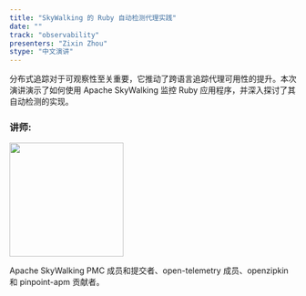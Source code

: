 ```yaml
---
title: "SkyWalking 的 Ruby 自动检测代理实践"
date: ""
track: "observability"
presenters: "Zixin Zhou"
stype: "中文演讲"
--- 
```


分布式追踪对于可观察性至关重要，它推动了跨语言追踪代理可用性的提升。本次演讲演示了如何使用 Apache SkyWalking 监控 Ruby 应用程序，并深入探讨了其自动检测的实现。

### 讲师:

<img src="https://sessionize.com/image/e804-400o400o1-S7uzJdBLwNehbXvexSNvbV.jpg" width="200" /><br/>


Apache SkyWalking PMC 成员和提交者、open-telemetry 成员、openzipkin 和 pinpoint-apm 贡献者。